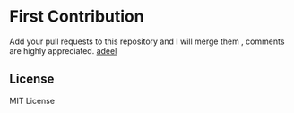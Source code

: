 # First Contribution
Add your pull requests to this repository and I will merge them , comments are highly appreciated.
[adeel](adeelafzaltech)


## License
MIT License
